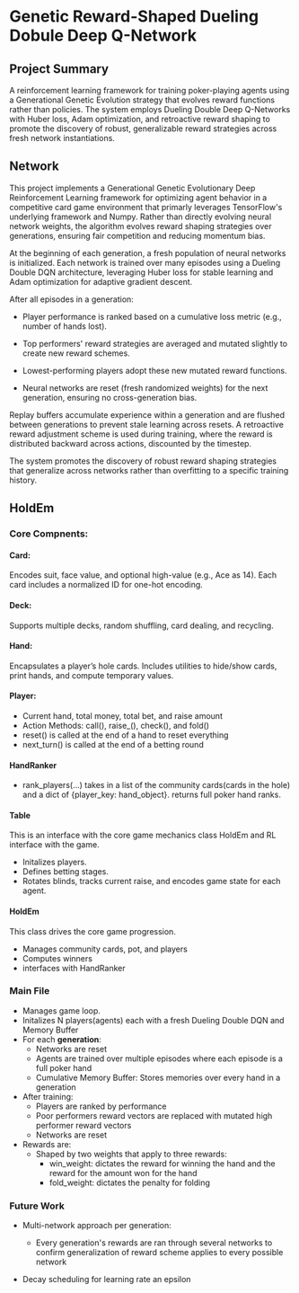 # Genetic Reward-Shaped Dueling Dobule Deep Q-Network


## Project Summary

A reinforcement learning framework for training poker-playing agents using a Generational Genetic Evolution strategy that evolves reward functions rather than policies. The system employs Dueling Double Deep Q-Networks with Huber loss, Adam optimization, and retroactive reward shaping to promote the discovery of robust, generalizable reward strategies across fresh network instantiations.

## Network

This project implements a Generational Genetic Evolutionary Deep Reinforcement Learning framework for optimizing agent behavior in a competitive card game environment that primarly leverages TensorFlow's underlying framework and Numpy.
Rather than directly evolving neural network weights, the algorithm evolves reward shaping strategies over generations, ensuring fair competition and reducing momentum bias.

At the beginning of each generation, a fresh population of neural networks is initialized.
Each network is trained over many episodes using a Dueling Double DQN architecture, leveraging Huber loss for stable learning and Adam optimization for adaptive gradient descent.

After all episodes in a generation:

- Player performance is ranked based on a cumulative loss metric (e.g., number of hands lost).

- Top performers' reward strategies are averaged and mutated slightly to create new reward schemes.

- Lowest-performing players adopt these new mutated reward functions.

- Neural networks are reset (fresh randomized weights) for the next generation, ensuring no cross-generation bias.

Replay buffers accumulate experience within a generation and are flushed between generations to prevent stale learning across resets.
A retroactive reward adjustment scheme is used during training, where the reward is distributed backward across actions, discounted by the timestep.

The system promotes the discovery of robust reward shaping strategies that generalize across networks rather than overfitting to a specific training history.

## HoldEm

### Core Compnents:

#### Card:

Encodes suit, face value, and optional high-value (e.g., Ace as 14). Each card includes a normalized ID for one-hot encoding.

#### Deck:

Supports multiple decks, random shuffling, card dealing, and recycling.

#### Hand:

Encapsulates a player’s hole cards. Includes utilities to hide/show cards, print hands, and compute temporary values.

#### Player:

- Current hand, total money, total bet, and raise amount
- Action Methods: call(), raise_(), check(), and fold()
- reset() is called at the end of a hand to reset everything
- next_turn() is called at the end of a betting round

#### HandRanker

- rank_players(...) takes in a list of the community cards(cards in the hole) and a dict of {player_key: hand_object}. returns full poker hand ranks.

#### Table

This is an interface with the core game mechanics class HoldEm and RL interface with the game.
- Initalizes players.
- Defines betting stages.
- Rotates blinds, tracks current raise, and encodes game state for each agent.

#### HoldEm

This class drives the core game progression.
- Manages community cards, pot, and players
- Computes winners
- interfaces with HandRanker

### Main File

- Manages game loop.
- Initalizes N players(agents) each with a fresh Dueling Double DQN and Memory Buffer
- For each **generation**:
    - Networks are reset
    - Agents are trained over multiple episodes where each episode is a full poker hand
    - Cumulative Memory Buffer: Stores memories over every hand in a generation
- After training:
    - Players are ranked by performance
    - Poor performers reward vectors are replaced with mutated high performer reward vectors
    - Networks are reset
- Rewards are:
    - Shaped by two weights that apply to three rewards: 
        - win_weight: dictates the reward for winning the hand and the reward for the amount won for the hand
        - fold_weight: dictates the penalty for folding

### Future Work

- Multi-network approach per generation:
    - Every generation's rewards are ran through several networks to confirm generalization of reward scheme applies to every possible network

- Decay scheduling for learning rate an epsilon
